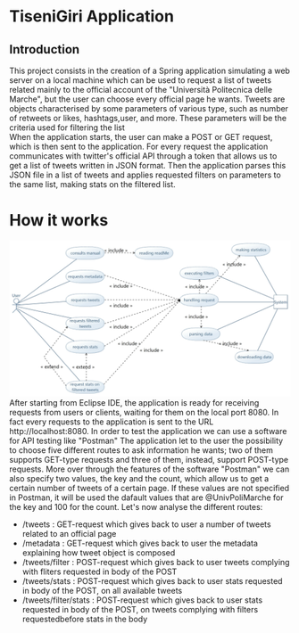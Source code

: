 # TiseniGiri Application
## Introduction
This project consists in the creation of a Spring application simulating a web server on a local machine which can be used to request a list of tweets related mainly to the official account of the "Università Politecnica delle Marche", but the user can choose every  official page he wants.
Tweets are objects characterised by some parameters of various type, such as  number of retweets or likes, hashtags,user, and more. These parameters will be the criteria used for filtering the list  
When the application starts, the user can make a POST or GET request, which is then sent to the application. For every request the application communicates with twitter's official API through a token that allows us to get a list of tweets written in JSON format. Then the application parses this JSON file in a list of tweets and applies requested filters on parameters to the same list, making stats on the filtered list.
# How it works
<img src = UML%20Diagrams/Use%20Case%20diagrams/Use%20Case%20diagram.jpg>
After starting from Eclipse IDE, the application is ready for receiving requests from users or clients, waiting for them on the local port 8080. In fact every requests to the application is sent to the URL http://localhost:8080. In order to test the application we can use a software for API testing like "Postman"
The application let to the user the possibility to choose five different routes to ask information he wants; two of them supports GET-type requests and three of them, instead, support POST-type requests. More over through the features of the software "Postman" we can also specify two values, the key and the count, which allow us to get a certain number of tweets of a certain page. If these values are not specified in Postman, it will be used the dafault values that are @UnivPoliMarche for the key and 100 for the count. Let's now analyse the different routes:

 * /tweets : GET-request which gives back to user a number of tweets related to an official page 
 * /metadata : GET-request which gives back to user the metadata explaining how tweet object is composed
 * /tweets/filter : POST-request which gives back to user tweets complying with fliters requested in body of the POST
 * /tweets/stats : POST-request which gives back to user stats requested in body of the POST, on all available tweets
 * /tweets/filter/stats : POST-request which gives back to user stats requested in body of the POST, on tweets complying with filters requestedbefore stats in the body
